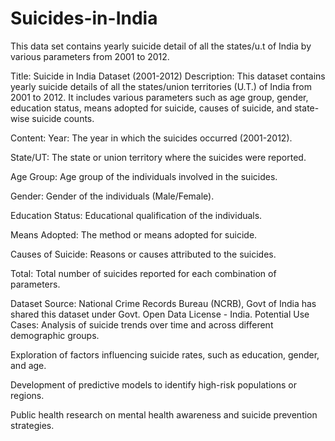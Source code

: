 # Suicides-in-India
This data set contains yearly suicide detail of all the states/u.t of India by various parameters from 2001 to 2012.

Title: Suicide in India Dataset (2001-2012)
Description:
This dataset contains yearly suicide details of all the states/union territories (U.T.) of India from 2001 to 2012. It includes various parameters such as age group, gender, education status, means adopted for suicide, causes of suicide, and state-wise suicide counts.

Content:
Year: The year in which the suicides occurred (2001-2012).

State/UT: The state or union territory where the suicides were reported.

Age Group: Age group of the individuals involved in the suicides.

Gender: Gender of the individuals (Male/Female).

Education Status: Educational qualification of the individuals.

Means Adopted: The method or means adopted for suicide.

Causes of Suicide: Reasons or causes attributed to the suicides.

Total: Total number of suicides reported for each combination of parameters.

Dataset Source: National Crime Records Bureau (NCRB), Govt of India has shared this dataset under Govt. Open Data License - India.
Potential Use Cases:
Analysis of suicide trends over time and across different demographic groups.

Exploration of factors influencing suicide rates, such as education, gender, and age.

Development of predictive models to identify high-risk populations or regions.

Public health research on mental health awareness and suicide prevention strategies.
